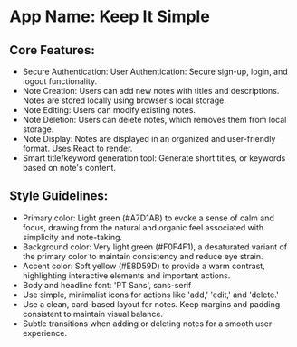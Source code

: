 # **App Name**: Keep It Simple

## Core Features:

- Secure Authentication: User Authentication: Secure sign-up, login, and logout functionality.
- Note Creation: Users can add new notes with titles and descriptions. Notes are stored locally using browser's local storage.
- Note Editing: Users can modify existing notes.
- Note Deletion: Users can delete notes, which removes them from local storage.
- Note Display: Notes are displayed in an organized and user-friendly format. Uses React to render.
- Smart title/keyword generation tool: Generate short titles, or keywords based on note's content.

## Style Guidelines:

- Primary color: Light green (#A7D1AB) to evoke a sense of calm and focus, drawing from the natural and organic feel associated with simplicity and note-taking.
- Background color: Very light green (#F0F4F1), a desaturated variant of the primary color to maintain consistency and reduce eye strain.
- Accent color: Soft yellow (#E8D59D) to provide a warm contrast, highlighting interactive elements and important actions.
- Body and headline font: 'PT Sans', sans-serif
- Use simple, minimalist icons for actions like 'add,' 'edit,' and 'delete.'
- Use a clean, card-based layout for notes. Keep margins and padding consistent to maintain visual balance.
- Subtle transitions when adding or deleting notes for a smooth user experience.